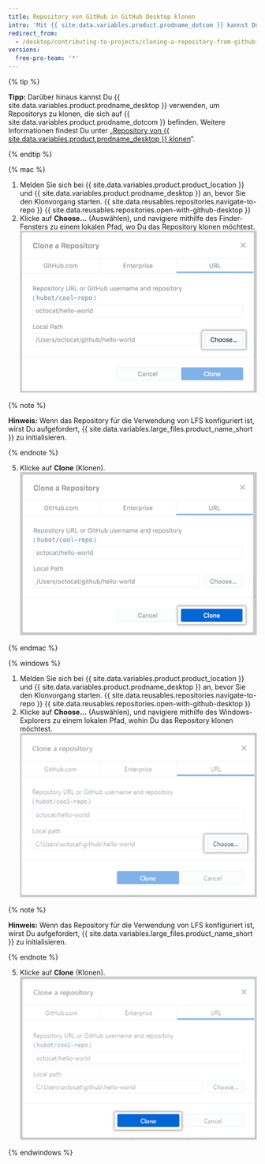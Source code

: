 ```yaml
---
title: Repository von GitHub in GitHub Desktop klonen
intro: 'Mit {{ site.data.variables.product.prodname_dotcom }} kannst Du Remote-Repositorys zum {{ site.data.variables.product.prodname_desktop }} klonen.'
redirect_from:
  - /desktop/contributing-to-projects/cloning-a-repository-from-github-to-github-desktop
versions:
  free-pro-team: '*'
---
```


{% tip %}

**Tipp:** Darüber hinaus kannst Du {{ site.data.variables.product.prodname_desktop }} verwenden, um Repositorys zu klonen, die sich auf {{ site.data.variables.product.prodname_dotcom }} befinden.  Weitere Informationen findest Du unter „[Repository von {{ site.data.variables.product.prodname_desktop }} klonen](/desktop/guides/contributing-to-projects/cloning-a-repository-from-github-to-github-desktop/)“.

{% endtip %}

{% mac %}

1. Melden Sie sich bei {{ site.data.variables.product.product_location }} und {{ site.data.variables.product.prodname_desktop }} an, bevor Sie den Klonvorgang starten.
{{ site.data.reusables.repositories.navigate-to-repo }}
{{ site.data.reusables.repositories.open-with-github-desktop }}
5. Klicke auf **Choose...** (Auswählen), und navigiere mithilfe des Finder-Fensters zu einem lokalen Pfad, wo Du das Repository klonen möchtest. ![Die Schaltfläche „choose“ (Auswählen) auf der URL-Registerkarte](/assets/images/help/desktop/clone-choose-button-url-mac.png)

  {% note %}

  **Hinweis:** Wenn das Repository für die Verwendung von LFS konfiguriert ist, wirst Du aufgefordert, {{ site.data.variables.large_files.product_name_short }} zu initialisieren.

  {% endnote %}

5. Klicke auf **Clone** (Klonen). ![Die Schaltfläche „clone“ (Klonen) auf der URL-Registerkarte](/assets/images/help/desktop/clone-button-url-mac.png)

{% endmac %}

{% windows %}

1. Melden Sie sich bei {{ site.data.variables.product.product_location }} und {{ site.data.variables.product.prodname_desktop }} an, bevor Sie den Klonvorgang starten.
{{ site.data.reusables.repositories.navigate-to-repo }}
{{ site.data.reusables.repositories.open-with-github-desktop }}
5. Klicke auf **Choose...** (Auswählen), und navigiere mithilfe des Windows-Explorers zu einem lokalen Pfad, wohin Du das Repository klonen möchtest. ![Die Schaltfläche „choose“ (Auswählen)](/assets/images/help/desktop/clone-choose-button-url-win.png)

  {% note %}

  **Hinweis:** Wenn das Repository für die Verwendung von LFS konfiguriert ist, wirst Du aufgefordert, {{ site.data.variables.large_files.product_name_short }} zu initialisieren.

  {% endnote %}

5. Klicke auf **Clone** (Klonen). ![Die Schaltfläche „clone“ (Klonen)](/assets/images/help/desktop/clone-button-url-win.png)

{% endwindows %}
